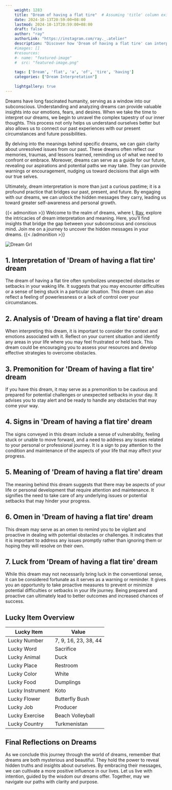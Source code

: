 ```yaml
---
    weight: 1283
    title: "Dream of having a flat tire"  # Assuming 'title' column exists
    date: 2024-10-13T20:59:00+08:00
    lastmod: 2024-10-13T20:59:00+08:00
    draft: false
    author: "ray"
    authorLink: "https://instagram.com/ray._.atelier"
    description: "Discover how 'Dream of having a flat tire' can interpret your future and uncover its significant meanings in your life."
    #images: []
    #resources:
    #- name: "featured-image"
    #  src: "featured-image.png"
    
    tags: ['Dream', 'flat', 'a', 'of', 'tire', 'having']
    categories: ["Dream Interpretation"]
    
    lightgallery: true
---
```

    
Dreams have long fascinated humanity, serving as a window into our subconscious. Understanding and analyzing dreams can provide valuable insights into our emotions, fears, and desires. When we take the time to interpret our dreams, we begin to unravel the complex tapestry of our inner thoughts. This process not only helps us understand ourselves better but also allows us to connect our past experiences with our present circumstances and future possibilities.

By delving into the meanings behind specific dreams, we can gain clarity about unresolved issues from our past. These dreams often reflect our memories, traumas, and lessons learned, reminding us of what we need to confront or embrace. Moreover, dreams can serve as a guide for our future, revealing our aspirations and potential paths we may take. They can provide warnings or encouragement, nudging us toward decisions that align with our true selves.

Ultimately, dream interpretation is more than just a curious pastime; it is a profound practice that bridges our past, present, and future. By engaging with our dreams, we can unlock the hidden messages they carry, leading us toward greater self-awareness and personal growth.

{{< admonition >}}
Welcome to the realm of dreams, where I, [Ray](https://instagram.com/ray._.atelier), explore the intricacies of dream interpretation and meaning. Here, you’ll find insights that bridge the gap between your subconscious and conscious mind. Join me on a journey to uncover the hidden messages in your dreams.
{{< /admonition >}}

![Dream Grl](https://cdn.pixabay.com/photo/2017/11/02/03/35/gothic-2910057_1280.jpg "Dream Grl")

## 1. Interpretation of 'Dream of having a flat tire' dream
 The dream of having a flat tire often symbolizes unexpected obstacles or setbacks in your waking life. It suggests that you may encounter difficulties or a sense of being stuck in a particular situation. This dream can also reflect a feeling of powerlessness or a lack of control over your circumstances.

## 2. Analysis of 'Dream of having a flat tire' dream
 When interpreting this dream, it is important to consider the context and emotions associated with it. Reflect on your current situation and identify any areas in your life where you may feel frustrated or held back. This dream could be encouraging you to assess your resources and develop effective strategies to overcome obstacles.

## 3. Premonition for 'Dream of having a flat tire' dream
 If you have this dream, it may serve as a premonition to be cautious and prepared for potential challenges or unexpected setbacks in your day. It advises you to stay alert and be ready to handle any obstacles that may come your way.

## 4. Signs in 'Dream of having a flat tire' dream
 The signs conveyed in this dream include a sense of vulnerability, feeling stuck or unable to move forward, and a need to address any issues related to your personal or professional journey. It is a sign to pay attention to the condition and maintenance of the aspects of your life that may affect your progress.

## 5. Meaning of 'Dream of having a flat tire' dream
 The meaning behind this dream suggests that there may be aspects of your life or personal development that require attention and maintenance. It signifies the need to take care of any underlying issues or potential setbacks that may hinder your progress.

## 6. Omen in 'Dream of having a flat tire' dream
 This dream may serve as an omen to remind you to be vigilant and proactive in dealing with potential obstacles or challenges. It indicates that it is important to address any issues promptly rather than ignoring them or hoping they will resolve on their own.

## 7. Luck from 'Dream of having a flat tire' dream
 While this dream may not necessarily bring luck in the conventional sense, it can be considered fortunate as it serves as a warning or reminder. It gives you an opportunity to take proactive measures to prevent or minimize potential difficulties or setbacks in your life journey. Being prepared and proactive can ultimately lead to better outcomes and increased chances of success.

## Lucky Item Overview
| Lucky Item          | Value              |
|---------------|--------------------|
| Lucky Number        | 7, 9, 16, 23, 38, 44  |
| Lucky Word          | Sacrifice |
| Lucky Animal        | Duck |
| Lucky Place         | Restroom     |
| Lucky Color         | White     |
| Lucky Food          | Dumplings      |
| Lucky Instrument    | Koto |
| Lucky Flower        | Butterfly Bush    |
| Lucky Job           | Producer       |
| Lucky Exercise      | Beach Volleyball  |
| Lucky Country       | Turkmenistan    |


##  Final Reflections on Dreams

As we conclude this journey through the world of dreams, remember that dreams are both mysterious and beautiful. They hold the power to reveal hidden truths and insights about ourselves. By embracing their messages, we can cultivate a more positive influence in our lives. Let us live with intention, guided by the wisdom our dreams offer. Together, may we navigate our paths with clarity and purpose.

